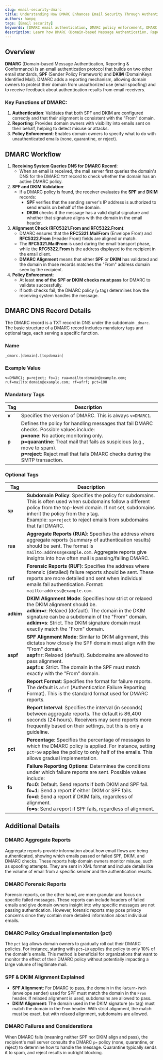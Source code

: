 ```yaml
---
slug: email-security-dmarc
title: Understanding How DMARC Enhances Email Security Through Authentication and Reporting
authors: hanpq
tags: [Email security]
keywords: [DMARC email authentication, DMARC policy enforcement, DMARC reporting, email spoofing protection, DMARC SPF DKIM, email security protocols, DMARC alignment, DMARC DNS record, DMARC aggregate reports, email fraud prevention, DMARC forensic reports.]
description: Learn how DMARC (Domain-based Message Authentication, Reporting & Conformance) strengthens email security by building on SPF and DKIM protocols. This blog covers DMARC's workflow, policy enforcement, reporting features, and how it helps protect domains from email spoofing while providing actionable insights through authentication reports.
---
```


<div class="fb-share-button"
data-href="https://getps.dev/blog/email-security-dmarc"
data-layout="button"
data-size="small">
</div>

## **Overview**

**DMARC** (Domain-based Message Authentication, Reporting & Conformance) is an email authentication protocol that builds on two other email standards, **SPF** (Sender Policy Framework) and **DKIM** (DomainKeys Identified Mail). DMARC adds a reporting mechanism, allowing domain owners to protect their domain from unauthorized use (email spoofing) and to receive feedback about authentication results from email receivers.

### **Key Functions of DMARC:**

1. **Authentication**: Validates that both SPF and DKIM are configured correctly and that their alignment is consistent with the "From" domain.
2. **Reporting**: Provides domain owners with visibility into emails sent on their behalf, helping to detect misuse or attacks.
3. **Policy Enforcement**: Enables domain owners to specify what to do with unauthenticated emails (none, quarantine, or reject).

## **DMARC Workflow**

1. **Receiving System Queries DNS for DMARC Record**:
   * When an email is received, the mail server first queries the domain's DNS for the DMARC `TXT` record to check whether the domain has an active DMARC policy.
2. **SPF and DKIM Validation**:
   * If a DMARC policy is found, the receiver evaluates the **SPF** and **DKIM** records:
     * **SPF** verifies that the sending server's IP address is authorized to send emails on behalf of the domain.
     * **DKIM** checks if the message has a valid digital signature and whether that signature aligns with the domain in the email header.
3. **Alignment Check (RFC5321.From and RFC5322.From)**:
   * DMARC ensures that the **RFC5321.MailFrom** (Envelope From) and **RFC5322.From** (Header From) fields are aligned or match.
   * The **RFC5321.MailFrom** is used during the email transport phase, while the **RFC5322.From** is the address displayed to the recipient in the email client.
   * **DMARC Alignment** means that either **SPF** or **DKIM** has validated and the domain in those records matches the "From" address domain seen by the recipient.
4. **Policy Enforcement**:
   * At least **one of the SPF or DKIM checks must pass** for DMARC to validate successfully.
   * If both checks fail, the DMARC policy (`p` tag) determines how the receiving system handles the message.

## **DMARC DNS Record Details**

The DMARC record is a TXT record in DNS under the subdomain `_dmarc`. The basic structure of a DMARC record includes mandatory tags and optional tags, each serving a specific function.

### **Name**

`_dmarc.[domain].[topdomain]`

### **Example Value**

`v=DMARC1; p=reject; fo=1; rua=mailto:domain@example.com; ruf=mailto:domain@example.com; rf=afrf; pct=100`

### **Mandatory Tags**

| **Tag** | **Description**                                                                                                                                                                                                                                                                                             |
| ------- | ----------------------------------------------------------------------------------------------------------------------------------------------------------------------------------------------------------------------------------------------------------------------------------------------------------- |
| **v**   | Specifies the version of DMARC. This is always `v=DMARC1`.                                                                                                                                                                                                                                                  |
| **p**   | Defines the policy for handling messages that fail DMARC checks. Possible values include: <br/> **p=none**: No action; monitoring only. <br/> **p=quarantine**: Treat mail that fails as suspicious (e.g., move to spam). <br/> **p=reject**: Reject mail that fails DMARC checks during the SMTP transaction. |

### **Optional Tags**

| **Tag**   | **Description**                                                                                                                                                                                                                                                                                                                                                                            |
| --------- | ------------------------------------------------------------------------------------------------------------------------------------------------------------------------------------------------------------------------------------------------------------------------------------------------------------------------------------------------------------------------------------------ |
| **sp**    | **Subdomain Policy**: Specifies the policy for subdomains. This is often used when subdomains follow a different policy from the top-level domain. If not set, subdomains inherit the policy from the `p` tag. <br/> Example: `sp=reject` to reject emails from subdomains that fail DMARC.                                                                                                 |
| **rua**   | **Aggregate Reports (RUA)**: Specifies the address where aggregate reports (summary of authentication results) should be sent. The format is `mailto:address@example.com`. Aggregate reports give insights into how often mail is passing/failing DMARC.                                                                                                                                   |
| **ruf**   | **Forensic Reports (RUF)**: Specifies the address where forensic (detailed) failure reports should be sent. These reports are more detailed and sent when individual emails fail authentication. Format: `mailto:address@example.com`.                                                                                                                                                     |
| **adkim** | **DKIM Alignment Mode**: Specifies how strict or relaxed the DKIM alignment should be. <br/> **adkim=r**: Relaxed (default). The domain in the DKIM signature can be a subdomain of the "From" domain. <br/> **adkim=s**: Strict. The DKIM signature domain must exactly match the "From" domain.                                                                                            |
| **aspf**  | **SPF Alignment Mode**: Similar to DKIM alignment, this dictates how closely the SPF domain must align with the "From" domain. <br/> **aspf=r**: Relaxed (default). Subdomains are allowed to pass alignment. <br/> **aspf=s**: Strict. The domain in the SPF must match exactly with the "From" domain.                                                                                     |
| **rf**    | **Report Format**: Specifies the format for failure reports. The default is `afrf` (Authentication Failure Reporting Format). This is the standard format used for DMARC reports.                                                                                                                                                                                                          |
| **ri**    | **Report Interval**: Specifies the interval (in seconds) between aggregate reports. The default is 86,400 seconds (24 hours). Receivers may send reports more frequently based on their settings, but this is only a guideline.                                                                                                                                                            |
| **pct**   | **Percentage**: Specifies the percentage of messages to which the DMARC policy is applied. For instance, setting `pct=50` applies the policy to only half of the emails. This allows gradual implementation.                                                                                                                                                                               |
| **fo**    | **Failure Reporting Options**: Determines the conditions under which failure reports are sent. Possible values include: <br/> **fo=0**: Default. Send reports if both DKIM and SPF fail. <br/> **fo=1**: Send a report if either DKIM or SPF fails. <br/> **fo=d**: Send a report if DKIM fails, regardless of alignment. <br/> **fo=s**: Send a report if SPF fails, regardless of alignment. |

## **Additional Details**

### **DMARC Aggregate Reports**

Aggregate reports provide information about how email flows are being authenticated, showing which emails passed or failed SPF, DKIM, and DMARC checks. These reports help domain owners monitor misuse, such as spoofing attempts. They are sent in XML format and include details like the volume of email from a specific sender and the authentication results.

### **DMARC Forensic Reports**

Forensic reports, on the other hand, are more granular and focus on specific failed messages. These reports can include headers of failed emails and give domain owners insight into why specific messages are not passing authentication. However, forensic reports may pose privacy concerns since they contain more detailed information about individual emails.

### **DMARC Policy Gradual Implementation (pct)**

The `pct` tag allows domain owners to gradually roll out their DMARC policies. For instance, starting with `pct=10` applies the policy to only 10% of the domain's emails. This method is beneficial for organizations that want to monitor the effect of their DMARC policy without potentially impacting a large volume of legitimate mail.

### **SPF & DKIM Alignment Explained**

* **SPF Alignment**: For DMARC to pass, the domain in the `Return-Path` (envelope sender) used for SPF must match the domain in the `From` header. If relaxed alignment is used, subdomains are allowed to pass.
* **DKIM Alignment**: The domain used in the DKIM signature (`d=` tag) must match the domain in the `From` header. With strict alignment, the match must be exact, but with relaxed alignment, subdomains are allowed.

### **DMARC Failures and Considerations**

When DMARC fails (meaning neither SPF nor DKIM align and pass), the recipient's mail server consults the DMARC `p=` policy (none, quarantine, or reject) to determine how to handle the message. Quarantine typically sends it to spam, and reject results in outright blocking.

<Comments />
